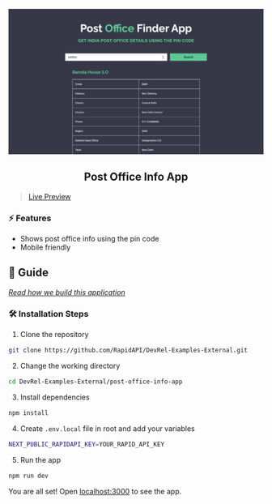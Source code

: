 ![cover](assets/cover.png)

<div align="center">
	<h2>Post Office Info App</h2>
</div>

> [Live Preview](https://rapidapi-example-post-office-info-app.vercel.app/)

### ⚡️ Features

- Shows post office info using the pin code
- Mobile friendly

## 📖 Guide

[*Read how we build this application*](https://rapidapi.com/guides/build-post-office-info-app)

### 🛠️ Installation Steps

1. Clone the repository

```bash
git clone https://github.com/RapidAPI/DevRel-Examples-External.git
```

2. Change the working directory

```bash
cd DevRel-Examples-External/post-office-info-app
```

3. Install dependencies

```bash
npm install
```

4. Create `.env.local` file in root and add your variables

```bash
NEXT_PUBLIC_RAPIDAPI_KEY=YOUR_RAPID_API_KEY
```

5. Run the app

```bash
npm run dev
```

You are all set! Open [localhost:3000](http://localhost:3000/) to see the app.

